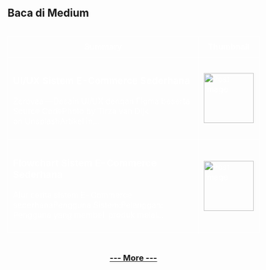 ## Baca di Medium

<!--START_SECTION:medium-->

<div style="overflow-x:auto;">
<table style="width: 100%; border-collapse: collapse; color: white;">
  <tr>
    <th style="border: 1px solid white; padding: 10px;">Summary</th>
    <th style="border: 1px solid white; padding: 10px;">Thumbnail</th>
  </tr>
  <tr>
    <td style="border: 1px solid white; padding: 10px;"><h3><a href="https://medium.com/@dikaelsaputra/ui-ux-sistem-e-commerce-sederhana-676d5b3c8e71?source=rss-272e0aace4a6------2" target="_blank" style="color: white; text-decoration: none;">UI/UX Sistem E-Commerce Sederhana</a></h3><p>Zerovaa — Desain UI/UX dengan Figma beserta Source CodePhoto by Tirza van Dijk on UnsplashArtikel in...</p></td>
    <td style="border: 1px solid white; padding: 10px;"><img src="https://cdn-images-1.medium.com/max/768/1*paSTL6fh33tQR5xnvylq9A.png" alt="Post Image" style="width: 100px; height: auto;" /></td>
  </tr>
  <tr>
    <td style="border: 1px solid white; padding: 10px;"><h3><a href="https://medium.com/@dikaelsaputra/flowchart-sistem-e-commerce-sederhana-b26ceae5117f?source=rss-272e0aace4a6------2" target="_blank" style="color: white; text-decoration: none;">Flowchart Sistem E-Commerce Sederhana</a></h3><p>Alur cerita sistem E-Commerce sederhanaPengguna Sistem:Pelanggan: Pengguna yang membeli produk melal...</p></td>
    <td style="border: 1px solid white; padding: 10px;"><img src="https://cdn-images-1.medium.com/max/649/1*Xo93adBkvyxYkMj3B-z4SA.png" alt="Post Image" style="width: 100px; height: auto;" /></td>
  </tr>
</table>
</div>

<!--END_SECTION:medium-->

<div align="center">
  
### [--- More ---](https://medium.com/@dikaelsaputra)

</div>
